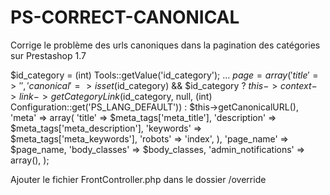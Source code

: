 # PS-CORRECT-CANONICAL
Corrige le problème des urls canoniques dans la pagination des catégories sur Prestashop 1.7

$id_category = (int) Tools::getValue('id_category');
...
$page = array(
    'title' => '',
    'canonical' => isset($id_category) && $id_category ? $this->context->link->getCategoryLink($id_category, null, (int) Configuration::get('PS_LANG_DEFAULT')) : $this->getCanonicalURL(),
    'meta' => array(
        'title' => $meta_tags['meta_title'],
        'description' => $meta_tags['meta_description'],
        'keywords' => $meta_tags['meta_keywords'],
        'robots' => 'index',
    ),
    'page_name' => $page_name,
    'body_classes' => $body_classes,
    'admin_notifications' => array(),
);
        
Ajouter le fichier FrontController.php dans le dossier /override



